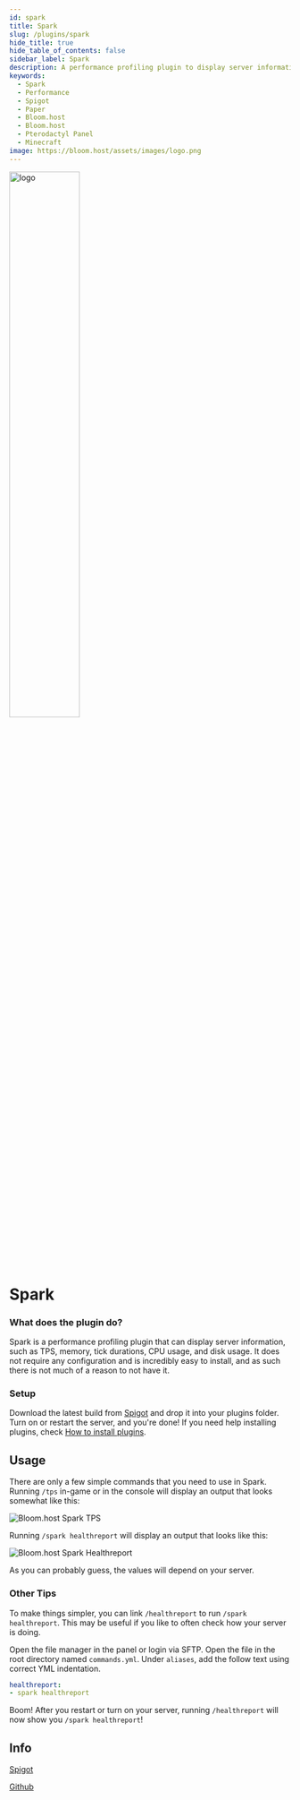 ```yaml
---
id: spark
title: Spark
slug: /plugins/spark
hide_title: true
hide_table_of_contents: false
sidebar_label: Spark
description: A performance profiling plugin to display server information like TPS and memory usage.
keywords:
  - Spark
  - Performance
  - Spigot
  - Paper
  - Bloom.host
  - Bloom.host
  - Pterodactyl Panel
  - Minecraft
image: https://bloom.host/assets/images/logo.png
---
```


<div class="text--center">
<img src="https://bloom.host/logo-white.svg" alt="logo" height="50%" width="50%"/>
<h1>Spark</h1>
</div>

### What does the plugin do?
Spark is a performance profiling plugin that can display server information, such as TPS, memory, tick durations, CPU usage, and disk usage. It does not require any configuration and is incredibly easy to install, and as such there is not much of a reason to not have it.

### Setup
Download the latest build from [Spigot](https://www.spigotmc.org/resources/spark.57242/updates) and drop it into your plugins folder. Turn on or restart the server, and you're done! If you need help installing plugins, check [How to install plugins](https://docs.bloom.host/installing-plugins).

## Usage
There are only a few simple commands that you need to use in Spark. Running `/tps` in-game or in the console will display an output that looks somewhat like this:

![Bloom.host Spark TPS](https://i.gyazo.com/5f8c04b4928b4ceab3a077c01877ce2a.png)  

Running `/spark healthreport` will display an output that looks like this:

![Bloom.host Spark Healthreport](https://i.gyazo.com/eab09f8df7f8dbc91cbce757e90b4f31.png)  

As you can probably guess, the values will depend on your server.

### Other Tips
To make things simpler, you can link `/healthreport` to run `/spark healthreport`. This may be useful if you like to often check how your server is doing.  

Open the file manager in the panel or login via SFTP. Open the file in the root directory named `commands.yml`. Under `aliases`, add the follow text using correct YML indentation.

```yml
healthreport:
- spark healthreport
```

Boom! After you restart or turn on your server, running `/healthreport` will now show you `/spark healthreport`!

## Info

[Spigot](https://www.spigotmc.org/resources/spark.57242)  

[Github](https://github.com/lucko/spark)
